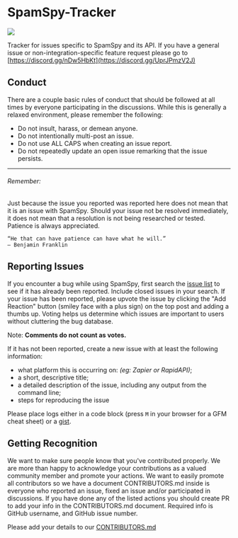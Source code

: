 # SpamSpy-Tracker
![](https://i.imgur.com/UT1pk8i.png)

Tracker for issues specific to SpamSpy and its API. If you have a general issue or non-integration-specific feature request please go to [https://discord.gg/nDw5HbKt](https://discord.gg/UprJPmzV2J)
## Conduct
There are a couple basic rules of conduct that should be followed at all times by everyone participating in the discussions. While this is generally a relaxed environment, please remember the following:

- Do not insult, harass, or demean anyone.
- Do not intentionally multi-post an issue.
- Do not use ALL CAPS when creating an issue report.
- Do not repeatedly update an open issue remarking that the issue persists.
---
###### Remember:

Just because the issue you reported was reported here does not mean that it is an issue with SpamSpy. Should your issue not be resolved immediately, it does not mean that a resolution is not being researched or tested. Patience is always appreciated.
```
“He that can have patience can have what he will.”
― Benjamin Franklin
```

Reporting Issues
----------------

If you encounter a bug while using SpamSpy, first search the [issue list](https://github.com/Deviated-Systems/SpamSpy-Tracker/issues) to see if it has already been reported. Include closed issues in your search. If your issue has been reported, please upvote the issue by clicking the "Add Reaction" button (smiley face with a plus sign) on the top post and adding a thumbs up. Voting helps us determine which issues are important to users without cluttering the bug database.

Note: **Comments do not count as votes.**

If it has not been reported, create a new issue with at least the following information:

- what platform this is occurring on: *(eg: Zapier or RapidAPI)*;
- a short, descriptive title;
- a detailed description of the issue, including any output from the command line;
- steps for reproducing the issue

Please place logs either in a code block (press `M` in your browser for a GFM cheat sheet) or a [gist](https://gist.github.com).

## Getting Recognition

We want to make sure people know that you've contributed properly. We are more than happy to acknowledge your contributions as a valued community member and promote your actions. We want to easily promote all contributors so we have a document CONTRIBUTORS.md inside is everyone who reported an issue, fixed an issue and/or participated in discussions. If you have done any of the listed actions you should create PR to add your info in the CONTRIBUTORS.md document. Required info is GitHub username, and GitHub issue number.

Please add your details to our [CONTRIBUTORS.md](https://github.com/Deviated-Systems/SpamSpy-Tracker/blob/main/CONTRIBUTORS.md) 

